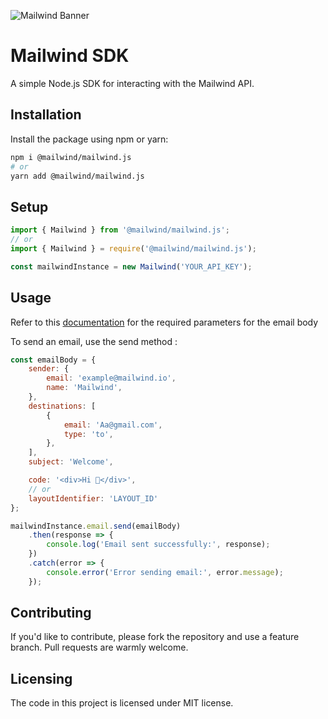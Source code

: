 ![Mailwind Banner](https://mailwind.blob.core.windows.net/website/og.png)

# Mailwind SDK
A simple Node.js SDK for interacting with the Mailwind API.

## Installation
Install the package using npm or yarn:

```bash
npm i @mailwind/mailwind.js
# or
yarn add @mailwind/mailwind.js
```

## Setup
```javascript
import { Mailwind } from '@mailwind/mailwind.js';
// or
import { Mailwind } = require('@mailwind/mailwind.js');

const mailwindInstance = new Mailwind('YOUR_API_KEY');
```

## Usage
Refer to this [documentation](https://documentation.janssens.pro/getting-started/send-email) for the required parameters for the email body

To send an email, use the send method :

```javascript
const emailBody = {
    sender: {
        email: 'example@mailwind.io',
        name: 'Mailwind',
    },
    destinations: [
        {
            email: 'Aa@gmail.com',
            type: 'to',
        },
    ],
    subject: 'Welcome',

    code: '<div>Hi 👋</div>',
    // or
    layoutIdentifier: 'LAYOUT_ID'
};

mailwindInstance.email.send(emailBody)
    .then(response => {
        console.log('Email sent successfully:', response);
    })
    .catch(error => {
        console.error('Error sending email:', error.message);
    });
```
    
## Contributing
If you'd like to contribute, please fork the repository and use a feature branch. Pull requests are warmly welcome.

## Licensing
The code in this project is licensed under MIT license.
